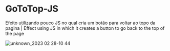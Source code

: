 # GoToTop-JS

Efeito utilizando pouco JS no qual cria um botão para voltar ao topo da pagina | Effect using JS in which it creates a button to go back to the top of the page

![unknown_2023 02 28-10 44](https://user-images.githubusercontent.com/102559935/221873063-6b52e7c8-2c24-426f-9934-966b5757be0b.gif)
